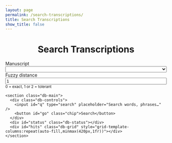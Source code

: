 ```yaml
---
layout: page
permalink: /search-transcriptions/
title: Search Transcriptions
show_title: false
---
```


<div class="explore-fullwidth">
  <h1 class="mb-3" style="text-align:center;">Search Transcriptions</h1>

  <div class="db-shell" style="grid-template-columns: 280px minmax(0,1fr);">
    <aside class="db-facets" aria-label="Filters">
      <div class="facet">
        <div class="facet-title">Manuscript</div>
        <select id="ms-filter" style="width:100%"></select>
      </div>
      <div class="facet">
        <div class="facet-title">Fuzzy distance</div>
        <input id="edits" type="number" min="0" max="2" value="1" style="width:100%">
        <small class="muted">0 = exact, 1 or 2 = tolerant</small>
      </div>
    </aside>

    <section class="db-main">
      <div class="db-controls">
        <input id="q" type="search" placeholder="Search words, phrases…" />
        <button id="go" class="chip">Search</button>
      </div>
      <div id="status" class="db-status"></div>
      <div id="hits" class="db-grid" style="grid-template-columns:repeat(auto-fill,minmax(420px,1fr))"></div>
    </section>
  </div>
</div>

<link rel="stylesheet" href="https://unpkg.com/lunr/lunr.css"><!-- harmless -->
<script src="https://unpkg.com/lunr/lunr.js"></script>
<script>
(async function(){
  const corpus = await (await fetch('{{ "/assets/search/transcriptions.json" | relative_url }}')).json();
  const docs = corpus.docs || [];
  const byId = new Map(docs.map(d => [d.id, d]));

  // Manuscript filter
  const $ms = document.getElementById('ms-filter');
  const $q  = document.getElementById('q');
  const $go = document.getElementById('go');
  const $ed = document.getElementById('edits');
  const $hits = document.getElementById('hits');
  const $status = document.getElementById('status');

  // populate ms filter
  const none = document.createElement('option'); none.value=''; none.textContent='All manuscripts';
  $ms.appendChild(none);
  (corpus.manuscripts||[]).forEach(m=>{
    const opt = document.createElement('option'); opt.value=m.slug; opt.textContent=m.title||m.slug; $ms.appendChild(opt);
  });

  // build lunr index (on normalized text)
  const idx = lunr(function(){
    this.ref('id');
    this.field('text_norm');
    this.metadataWhitelist = ['position'];
    docs.forEach(d => this.add(d));
  });

  function esc(s){ return String(s||'').replace(/[&<>"]/g,c=>({ '&':'&amp;','<':'&lt;','>':'&gt;' }[c])); }

  function run(){
    const q = ($q.value||'').trim();
    const ms = $ms.value||'';
    const edits = Math.max(0, Math.min(2, parseInt($ed.value||'1',10)));

    if (!q){ $status.textContent='Type a query and hit Search.'; $hits.innerHTML=''; return; }

    // Build a Lunr query with fuzziness term~edits for each token
    const terms = q.split(/\s+/).filter(Boolean);
    const query = terms.map(t => `${t}~${edits}`).join(' ');

    let results = idx.search(query).slice(0, 500); // keep it sane
    let rows = [];
    for (const r of results){
      const d = byId.get(r.ref);
      if (!d) continue;
      if (ms && d.slug !== ms) continue;
      rows.push(d);
    }

    $status.textContent = `${rows.length} match${rows.length===1?'':'es'}`;
    $hits.innerHTML = rows.slice(0, 200).map(d=>{
      // build viewer link: /viewer/{slug}/?canvas=...&line=...
      const href = `{{ site.baseurl | default: "" }}/viewer/${d.slug}/?canvas=${encodeURIComponent(d.canvas)}&line=${encodeURIComponent(d.line_id)}`;
      return `
        <article class="db-card">
          <div class="db-body">
            <div class="db-title"><a href="${href}">${esc(d.title||d.slug)}</a></div>
            <div class="db-meta">${esc(d.text)}</div>
            <div><a class="chip" href="${href}">Open in viewer</a></div>
          </div>
        </article>`;
    }).join('');
  }

  $go.addEventListener('click', run);
  $q.addEventListener('keydown', e=>{ if (e.key==='Enter') run(); });
})();
</script>